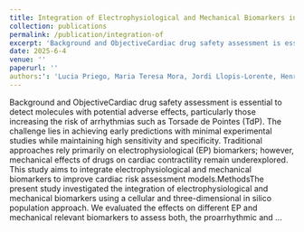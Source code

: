 ```yaml
---
title: Integration of Electrophysiological and Mechanical Biomarkers in Cardiac Risk Assessment Models
collection: publications
permalink: /publication/integration-of
excerpt: 'Background and ObjectiveCardiac drug safety assessment is essential to detect molecules with potential adverse effects, particularly those increasing the risk of arrhythmias such as Torsade de Pointes (TdP)'
date: 2025-6-4
venue: ''
paperurl: ''
authors:': 'Lucia Priego, Maria Teresa Mora, Jordi Llopis-Lorente, Henrik Finsberg, Cecile Daversin-Catty, Ilsbeth Van Herck, Samuel Wall, Hermenegild Arevalo, Francisco Javier Saiz, Beatriz Trenor'
---
```


Background and ObjectiveCardiac drug safety assessment is essential to detect molecules with potential adverse effects, particularly those increasing the risk of arrhythmias such as Torsade de Pointes (TdP). The challenge lies in achieving early predictions with minimal experimental studies while maintaining high sensitivity and specificity. Traditional approaches rely primarily on electrophysiological (EP) biomarkers; however, mechanical effects of drugs on cardiac contractility remain underexplored. This study aims to integrate electrophysiological and mechanical biomarkers to improve cardiac risk assessment models.MethodsThe present study investigated the integration of electrophysiological and mechanical biomarkers using a cellular and three-dimensional in silico population approach. We evaluated the effects on different EP and mechanical relevant biomarkers to assess both, the proarrhythmic and …
